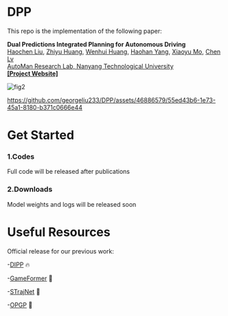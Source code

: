 # DPP

This repo is the implementation of the following paper:

**Dual Predictions Integrated Planning for Autonomous Driving**
<br> [Haochen Liu](https://scholar.google.com/citations?user=iizqKUsAAAAJ&hl=en), [Zhiyu Huang](https://mczhi.github.io/), [Wenhui Huang](https://scholar.google.com/citations?user=Hpatee0AAAAJ&hl=en), [Haohan Yang](https://scholar.google.com/citations?user=KmKMahwAAAAJ&hl=en), [Xiaoyu Mo](https://scholar.google.com/citations?user=JUYVmAQAAAAJ&hl=zh-CN),  [Chen Lv](https://scholar.google.com/citations?user=UKVs2CEAAAAJ&hl=en)
<br> [AutoMan Research Lab, Nanyang Technological University](https://lvchen.wixsite.com/automan)
<br> **[[Project Website]](https://georgeliu233.github.io/DPP/)**

![fig2](https://github.com/georgeliu233/DPP/assets/46886579/85a45d27-b21b-45ca-ad71-de38b96479a4)


https://github.com/georgeliu233/DPP/assets/46886579/55ed43b6-1e73-45a1-8180-b371c0666e44

# Get Started

### 1.Codes
Full code will be released after publications

### 2.Downloads
Model weights and logs will be released soon


# Useful Resources

Official release for our previous work: 

-[DIPP](https://github.com/MCZhi/DIPP) 🔥 

-[GameFormer](https://github.com/MCZhi/GameFormer) 🚀 

-[STrajNet](https://github.com/georgeliu233/STrajNet) 🚀 

-[OPGP](https://github.com/georgeliu233/OPGP) 🚀 
